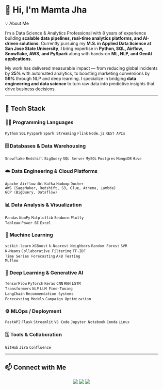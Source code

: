 # 👋 Hi, I'm Mamta Jha  

💡 About Me  

I’m a Data Science & Analytics Professional with 8 years of experience building **scalable data pipelines, real-time analytics platforms, and AI-driven solutions**. Currently pursuing my **M.S. in Applied Data Science at San Jose State University**, I bring expertise in **Python, SQL, Airflow, Snowflake, AWS, and PySpark** along with hands-on **ML, NLP, and GenAI applications**.  

My work has delivered measurable impact — from reducing global incidents by **25%** with automated analytics, to boosting marketing conversions by **59%** through NLP and deep learning. I specialize in bridging **data engineering and data science** to turn raw data into predictive insights that drive business decisions.  

---

## 🧰 Tech Stack  

### 👩‍💻 Programming Languages  
`Python` `SQL` `PySpark` `Spark Streaming` `Flink` `Node.js` `REST APIs`  

### 🗄️ Databases & Data Warehousing  
`Snowflake` `Redshift` `BigQuery` `SQL Server` `MySQL` `Postgres` `MongoDB` `Hive`  

### ☁️ Data Engineering & Cloud Platforms  
`Apache Airflow` `dbt` `Kafka` `Hadoop` `Docker`  
`AWS (SageMaker, Redshift, S3, Glue, Athena, Lambda)`  
`GCP (BigQuery, Dataflow)`  

### 📊 Data Analysis & Visualization  
`Pandas` `NumPy` `Matplotlib` `Seaborn` `Plotly`  
`Tableau` `Power BI` `Excel`  

### 🤖 Machine Learning  
`scikit-learn` `XGBoost` `k-Nearest Neighbors` `Random Forest` `SVM`  
`K-Means` `Collaborative Filtering` `TF-IDF`  
`Time Series Forecasting` `A/B Testing`  
`MLflow`  

### 🧠 Deep Learning & Generative AI  
`TensorFlow` `PyTorch` `Keras` `CNN` `RNN` `LSTM`  
`Transformers` `NLP` `LLM Fine-Tuning`  
`LangChain` `Recommendation Systems`  
`Forecasting Models` `Campaign Optimization`  

### ⚙️ MLOps / Deployment  
`FastAPI` `Flask` `Streamlit` `VS Code` `Jupyter Notebook` `Conda` `Linux`  

### 🗓️ Tools & Collaboration  
`GitHub` `Jira` `Confluence`  


---

## 📫 Connect with Me  

<p align="center">
  <a href="https://www.linkedin.com/"><img src="https://img.shields.io/badge/LinkedIn-0A66C2?logo=linkedin&logoColor=white&style=for-the-badge" /></a>
  <a href="mailto:mamta.jha@sjsu.edu"><img src="https://img.shields.io/badge/Email-D14836?logo=gmail&logoColor=white&style=for-the-badge" /></a>
  <a href="https://github.com/28mamtajha"><img src="https://img.shields.io/badge/GitHub-181717?logo=github&logoColor=white&style=for-the-badge" /></a>
</p>   

